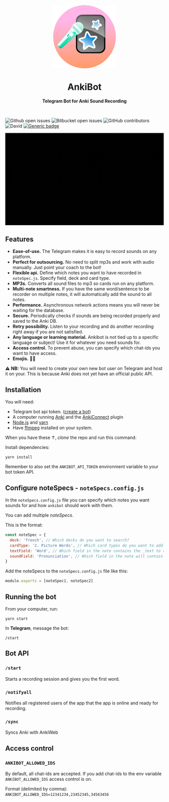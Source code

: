 <div align="center">
	<img src="stuff/logo.png" width="200" height="200">
	<h1>AnkiBot</h1>
	<p>
		<b>Telegram Bot for Anki Sound Recording</b>
	</p>
	<br>
</div>

![Github open issues](https://img.shields.io/github/issues-raw/larskarbo/ankibot)
![Bitbucket open issues](https://img.shields.io/github/issues-pr/larskarbo/ankibot)
![GitHub contributors](https://img.shields.io/github/contributors/larskarbo/ankibot)
![David](https://img.shields.io/david/larskarbo/ankibot)
[![Generic badge](https://img.shields.io/badge/🥁-larskarbo-Blue.svg)](https://larskarbo.no/)

<div align="center">
	<img src="stuff/demo-v2.gif" width="800">
</div>

## Features

- **Ease-of-use.** The Telegram makes it is easy to record sounds on any platform.
- **Perfect for outsourcing.** No need to split mp3s and work with audio manually. Just point your coach to the bot!
- **Flexible api.** Define which notes you want to have recorded in `noteSpec.js`. Specify field, deck and card type.
- **MP3s.** Converts all sound files to mp3 so cards run on any platform.
- **Multi-note smartness.** If you have the same word/sentence to be recorder on multiple notes, it will automatically add the sound to all notes.
- **Performance.** Asynchronous network actions means you will never be waiting for the database.
- **Secure.** Periodically checks if sounds are being recorded properly and saved to the Anki DB.
- **Retry possibility.** Listen to your recording and do another recording right away if you are not satisfied.
- **Any language or learning material.** Ankibot is not tied up to a specific language or subject! Use it for whatever you need sounds for.
- **Access control.** To prevent abuse, you can specify which chat-ids you want to have access.
- **Emojis.** 🎤🌈

⚠️ **NB:** You will need to create your own new bot user on Telegram and host it on your. This is because Anki does not yet have an official public API.

## Installation

You will need:

- Telegram bot api token. ([create a bot](https://core.telegram.org/bots))
- A computer running [Anki](https://apps.ankiweb.net/) and the [AnkiConnect](https://ankiweb.net/shared/info/2055492159) plugin
- [Node.js](https://nodejs.org/en/) and [yarn](https://yarnpkg.com/)
- Have [ffmpeg](http://www.ffmpeg.org/) installed on your system.

When you have these ↑, _clone_ the repo and run this command:

Install dependencies:

```
yarn install
```

Remember to also set the `ANKIBOT_API_TOKEN` environment variable to your bot token API.

## Configure noteSpecs - `noteSpecs.config.js`

In the `noteSpecs.config.js` file you can specify which notes you want sounds for and how `ankibot` should work with them.

You can add multiple _noteSpecs_.

This is the format:

```javascript
const noteSpec = {
  deck: 'french', // Which decks do you want to search?
  cardType: '2. Picture Words', // Which card types do you want to add sounds to?
  textField: 'Word', // Which field in the note contains the _text to record_?
  soundField: 'Pronunciation', // Which field in the note will contain the pronounciation file?
}
```

Add the noteSpecs to the `noteSpecs.config.js` file like this:

```javascript
module.exports = [noteSpec1, noteSpec2]
```

## Running the bot

From your computer, run:

```
yarn start
```

In **Telegram**, message the bot:

```
/start
```

## Bot API

### `/start`

Starts a recording session and gives you the first word.

### `/notifyall`

Notifies all registered users of the app that the app is online and ready for recording.

### `/sync`

Syncs Anki with AnkiWeb

## Access control

### `ANKIBOT_ALLOWED_IDS`

By default, all chat-ids are accepted. If you add chat-ids to the env variable `ANKIBOT_ALLOWED_IDS` access control is on.

Format (delimited by comma): `ANKIBOT_ALLOWED_IDS=12341234,23452345,34563456`
